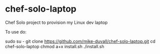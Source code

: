chef-solo-laptop
================

Chef Solo project to provision my Linux dev laptop

To use do:

sudo su -
git clone https://github.com/mike-duvall/chef-solo-laptop.git
cd chef-solo-laptop
chmod a+x install.sh
./install.sh





